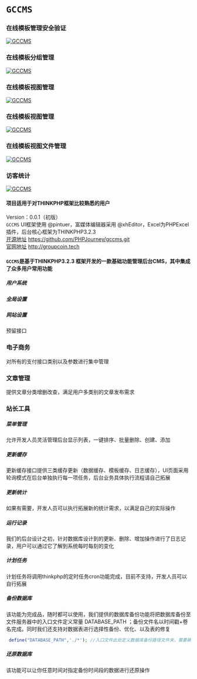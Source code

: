 # `GCCMS`
### 在线模板管理安全验证
[![GCCMS](http://groupcoin.tech/Public/floderIcon/tplsecret.png)](http://groupcoin.tech "在线模板管理安全验证")<br>
### 在线模板分组管理
[![GCCMS](http://groupcoin.tech/Public/floderIcon/tplModel.png)](http://groupcoin.tech "在线模板分组管理")<br>
### 在线模板视图管理
[![GCCMS](http://groupcoin.tech/Public/floderIcon/tplView.png)](http://groupcoin.tech "在线模板视图管理")<br>
### 在线模板视图管理
[![GCCMS](http://groupcoin.tech/Public/floderIcon/tplTheme.png)](http://groupcoin.tech "在线模板视图管理")<br>
### 在线模板视图文件管理
[![GCCMS](http://groupcoin.tech/Public/floderIcon/themetpl.png)](http://groupcoin.tech "在线模板视图文件管理")<br>
### 访客统计
[![GCCMS](http://groupcoin.tech/Public/default/images/visitor.png)](http://groupcoin.tech "访客统计")<br>
#### 项目适用于对THINKPHP框架比较熟悉的用户
Version：0.0.1（初版）<br>
`GCCMS` UI框架使用 @pintuer，富媒体编辑器采用 @xhEditor，Excel为PHPExcel插件，后台核心框架为THINKPHP3.2.3<br>
[开源地址](https://github.com/PHPJourney/gccms.git "Github") https://github.com/PHPJourney/gccms.git<br>
[官网地址](http://groupcoin.tech "官方网站") http://groupcoin.tech
#### `GCCMS`是基于THINKPHP3.2.3 框架开发的一款基础功能管理后台CMS，其中集成了众多用户常用功能
##### 用户系统
##### 全局设置
##### 网站设置
 预留接口
### 电子商务
 对所有的支付接口类别以及参数进行集中管理
### 文章管理
 提供文章分类增删改查，满足用户多类别的文章发布需求
### 站长工具
##### 菜单管理
 允许开发人员灵活管理后台显示列表，一键排序、批量删除、创建、添加
##### 更新缓存
 更新缓存接口提供三类缓存更新（数据缓存、模板缓存、日志缓存），UI页面采用轮询模式在后台单独执行每一项任务，后台业务具体执行流程请自己拓展
##### 更新统计
 如果有需要，开发人员可以执行拓展新的统计需求，以满足自己的实际操作
##### 运行记录
 我们的后台设计之初，针对数据库设计到的更新、删除、增加操作进行了日志记录，用户可以通过它了解到系统每时每刻的变化
##### 计划任务
 计划任务将调用thinkphp的定时任务cron功能完成，目前不支持，开发人员可以自行拓展
##### 备份数据库
 该功能为完成品，随时都可以使用，我们提供的数据库备份功能将把数据库备份至文件服务器中的入口文件定义常量 DATABASE_PATH ；备份文件名以时间戳+卷名完成。同时我们还支持对数据表进行选择性备份、优化、以及表的修复<br>
```php
 define("DATABASE_PATH",'./*'); //入口文件此处定义数据库备份路径文件夹，需要确保有写权限
```
##### 还原数据库 
 该功能可以让你任意时间对指定备份时间段的数据进行还原操作
 
